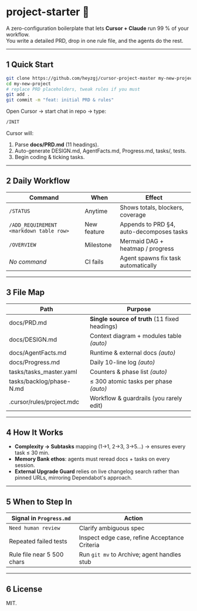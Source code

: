 # project-starter 🚀

A zero-configuration boilerplate that lets **Cursor + Claude** run 99 % of your workflow.  
You write a detailed PRD, drop in one rule file, and the agents do the rest.

---

## 1 Quick Start

```bash
git clone https://github.com/heyzgj/cursor-project-master my-new-project
cd my-new-project
# replace PRD placeholders, tweak rules if you must
git add .
git commit -m "feat: initial PRD & rules"
```

Open Cursor → start chat in repo → type:

```bash
/INIT
```

Cursor will:

1. Parse **docs/PRD.md** (11 headings).
2. Auto-generate DESIGN.md, AgentFacts.md, Progress.md, tasks/, tests.
3. Begin coding & ticking tasks.

---

## 2 Daily Workflow

| Command                                   | When        | Effect                                   |
| ----------------------------------------- | ----------- | ---------------------------------------- |
| `/STATUS`                                 | Anytime     | Shows totals, blockers, coverage         |
| `/ADD_REQUIREMENT` `<markdown table row>` | New feature | Appends to PRD §4, auto-decomposes tasks |
| `/OVERVIEW`                               | Milestone   | Mermaid DAG + heatmap / progress         |
| *No command*                              | CI fails    | Agent spawns fix task automatically      |

---

## 3 File Map

| Path                      | Purpose                                        |
| ------------------------- | ---------------------------------------------- |
| docs/PRD.md               | **Single source of truth** (11 fixed headings) |
| docs/DESIGN.md            | Context diagram + modules table *(auto)*       |
| docs/AgentFacts.md        | Runtime & external docs *(auto)*               |
| docs/Progress.md          | Daily 10-line log *(auto)*                     |
| tasks/tasks\_master.yaml  | Counters & phase list *(auto)*                 |
| tasks/backlog/phase-N.md  | ≤ 300 atomic tasks per phase *(auto)*          |
| .cursor/rules/project.mdc | Workflow & guardrails (you rarely edit)        |

---

## 4 How It Works

* **Complexity → Subtasks** mapping (1→1, 2→3, 3→5…) → ensures every task ≤ 30 min. 
* **Memory Bank ethos**: agents must reread docs + tasks on every session. 
* **External Upgrade Guard** relies on live changelog search rather than pinned URLs, mirroring Dependabot's approach. 

---

## 5 When to Step In

| Signal in `Progress.md`    | Action                                        |
| -------------------------- | --------------------------------------------- |
| `Need human review`        | Clarify ambiguous spec                        |
| Repeated failed tests      | Inspect edge case, refine Acceptance Criteria |
| Rule file near 5 500 chars | Run `git mv` to Archive; agent handles stub   |

---

## 6 License

MIT.
